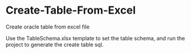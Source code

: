 # Create-Table-From-Excel
Create oracle table from excel file

Use the TableSchema.xlsx template to set the table schema, and run the project to generate the create table sql.
